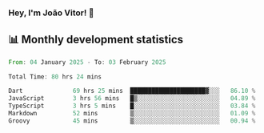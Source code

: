 ### Hey, I'm João Vitor! 👋

<!--
**joaovitorcf97/joaovitorcf97** is a ✨ _special_ ✨ repository because its `README.md` (this file) appears on your GitHub profile.

Here are some ideas to get you started:

- 🔭 I’m currently working on ...
- 🌱 I’m currently learning ...
- 👯 I’m looking to collaborate on ...
- 🤔 I’m looking for help with ...
- 💬 Ask me about ...
- 📫 How to reach me: ...
- 😄 Pronouns: ...
- ⚡ Fun fact: ...
-->
## 📊 Monthly development statistics

<!--START_SECTION:waka-->

```rust
From: 04 January 2025 - To: 03 February 2025

Total Time: 80 hrs 24 mins

Dart              69 hrs 25 mins  █████████████████████▓░░░   86.10 %
JavaScript        3 hrs 56 mins   █▒░░░░░░░░░░░░░░░░░░░░░░░   04.89 %
TypeScript        3 hrs 5 mins    █░░░░░░░░░░░░░░░░░░░░░░░░   03.84 %
Markdown          52 mins         ▒░░░░░░░░░░░░░░░░░░░░░░░░   01.09 %
Groovy            45 mins         ▒░░░░░░░░░░░░░░░░░░░░░░░░   00.94 %
```

<!--END_SECTION:waka-->
